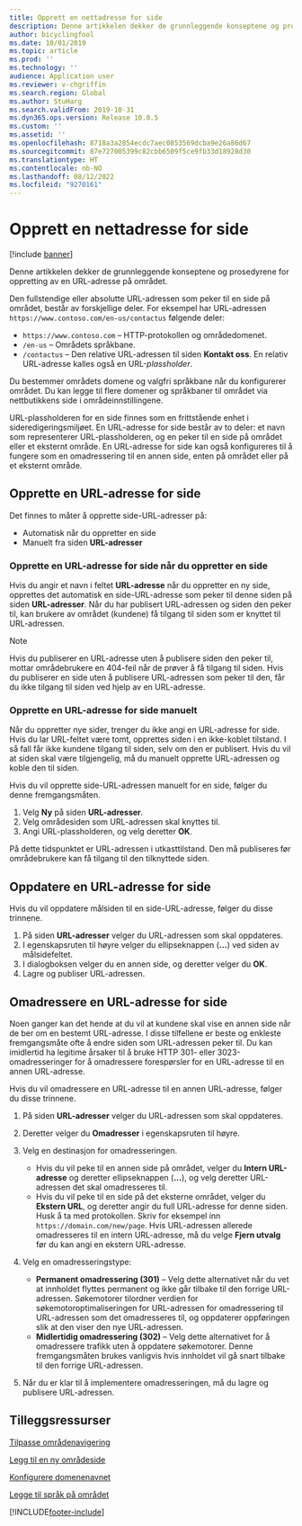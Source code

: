 ```yaml
---
title: Opprett en nettadresse for side
description: Denne artikkelen dekker de grunnleggende konseptene og prosedyrene for oppretting av en URL-adresse på området.
author: bicyclingfool
ms.date: 10/01/2019
ms.topic: article
ms.prod: ''
ms.technology: ''
audience: Application user
ms.reviewer: v-chgriffin
ms.search.region: Global
ms.author: StuHarg
ms.search.validFrom: 2019-10-31
ms.dyn365.ops.version: Release 10.0.5
ms.custom: ''
ms.assetid: ''
ms.openlocfilehash: 8718a3a2854ecdc7aec0853569dcba9e26a86d67
ms.sourcegitcommit: 87e727005399c82cbb6509f5ce9fb33d18928d30
ms.translationtype: HT
ms.contentlocale: nb-NO
ms.lasthandoff: 08/12/2022
ms.locfileid: "9270161"
---
```

# <a name="create-a-page-url"></a>Opprett en nettadresse for side

[!include [banner](includes/banner.md)]

Denne artikkelen dekker de grunnleggende konseptene og prosedyrene for oppretting av en URL-adresse på området.

Den fullstendige eller absolutte URL-adressen som peker til en side på området, består av forskjellige deler. For eksempel har URL-adressen `https://www.contoso.com/en-us/contactus` følgende deler:

- `https://www.contoso.com` – HTTP-protokollen og områdedomenet.
- `/en-us` – Områdets språkbane.
- `/contactus` – Den relative URL-adressen til siden **Kontakt oss**. En relativ URL-adresse kalles også en URL-*plassholder*.

Du bestemmer områdets domene og valgfri språkbane når du konfigurerer området. Du kan legge til flere domener og språkbaner til området via nettbutikkens side i områdeinnstillingene.

URL-plassholderen for en side finnes som en frittstående enhet i sideredigeringsmiljøet. En URL-adresse for side består av to deler: et navn som representerer URL-plassholderen, og en peker til en side på området eller et eksternt område. En URL-adresse for side kan også konfigureres til å fungere som en omadressering til en annen side, enten på området eller på et eksternt område.

## <a name="create-a-page-url"></a>Opprette en URL-adresse for side

Det finnes to måter å opprette side-URL-adresser på:

- Automatisk når du oppretter en side
- Manuelt fra siden **URL-adresser**

### <a name="create-a-page-url-when-you-create-a-page"></a>Opprette en URL-adresse for side når du oppretter en side

Hvis du angir et navn i feltet **URL-adresse** når du oppretter en ny side, opprettes det automatisk en side-URL-adresse som peker til denne siden på siden **URL-adresser**. Når du har publisert URL-adressen og siden den peker til, kan brukere av området (kundene) få tilgang til siden som er knyttet til URL-adressen.

> [!NOTE]
> Hvis du publiserer en URL-adresse uten å publisere siden den peker til, mottar områdebrukere en 404-feil når de prøver å få tilgang til siden. Hvis du publiserer en side uten å publisere URL-adressen som peker til den, får du ikke tilgang til siden ved hjelp av en URL-adresse.

### <a name="manually-create-a-page-url"></a>Opprette en URL-adresse for side manuelt

Når du oppretter nye sider, trenger du ikke angi en URL-adresse for side. Hvis du lar URL-feltet være tomt, opprettes siden i en ikke-koblet tilstand. I så fall får ikke kundene tilgang til siden, selv om den er publisert. Hvis du vil at siden skal være tilgjengelig, må du manuelt opprette URL-adressen og koble den til siden.

Hvis du vil opprette side-URL-adressen manuelt for en side, følger du denne fremgangsmåten.

1. Velg **Ny** på siden **URL-adresser**.
1. Velg områdesiden som URL-adressen skal knyttes til.
1. Angi URL-plassholderen, og velg deretter **OK**.

På dette tidspunktet er URL-adressen i utkasttilstand. Den må publiseres før områdebrukere kan få tilgang til den tilknyttede siden.

## <a name="update-a-page-url"></a>Oppdatere en URL-adresse for side

Hvis du vil oppdatere målsiden til en side-URL-adresse, følger du disse trinnene.

1. På siden **URL-adresser** velger du URL-adressen som skal oppdateres.
1. I egenskapsruten til høyre velger du ellipseknappen (**...**) ved siden av målsidefeltet.
1. I dialogboksen velger du en annen side, og deretter velger du **OK**.
1. Lagre og publiser URL-adressen.

## <a name="redirect-a-page-url"></a>Omadressere en URL-adresse for side

Noen ganger kan det hende at du vil at kundene skal vise en annen side når de ber om en bestemt URL-adresse. I disse tilfellene er beste og enkleste fremgangsmåte ofte å endre siden som URL-adressen peker til. Du kan imidlertid ha legitime årsaker til å bruke HTTP 301- eller 3023-omadresseringer for å omadressere forespørsler for en URL-adresse til en annen URL-adresse.

Hvis du vil omadressere en URL-adresse til en annen URL-adresse, følger du disse trinnene.

1. På siden **URL-adresser** velger du URL-adressen som skal oppdateres.
1. Deretter velger du **Omadresser** i egenskapsruten til høyre.
1. Velg en destinasjon for omadresseringen.

    - Hvis du vil peke til en annen side på området, velger du **Intern URL-adresse** og deretter ellipseknappen (**...**), og velg deretter URL-adressen det skal omadresseres til.
    - Hvis du vil peke til en side på det eksterne området, velger du **Ekstern URL**, og deretter angir du full URL-adresse for denne siden. Husk å ta med protokollen. Skriv for eksempel inn `https://domain.com/new/page`. Hvis URL-adressen allerede omadresseres til en intern URL-adresse, må du velge **Fjern utvalg** før du kan angi en ekstern URL-adresse.

1. Velg en omadresseringstype:

    - **Permanent omadressering (301)** – Velg dette alternativet når du vet at innholdet flyttes permanent og ikke går tilbake til den forrige URL-adressen. Søkemotorer tilordner verdien for søkemotoroptimaliseringen for URL-adressen for omadressering til URL-adressen som det omadresseres til, og oppdaterer oppføringen slik at den viser den nye URL-adressen. 
    - **Midlertidig omadressering (302)** – Velg dette alternativet for å omadressere trafikk uten å oppdatere søkemotorer. Denne fremgangsmåten brukes vanligvis hvis innholdet vil gå snart tilbake til den forrige URL-adressen.

1. Når du er klar til å implementere omadresseringen, må du lagre og publisere URL-adressen.

## <a name="additional-resources"></a>Tilleggsressurser

[Tilpasse områdenavigering](customize-site-navigation.md)

[Legg til en ny områdeside](add-new-page.md)

[Konfigurere domenenavnet](configure-your-domain-name.md)

[Legge til språk på området](add-languages-to-site.md)


[!INCLUDE[footer-include](../includes/footer-banner.md)]
